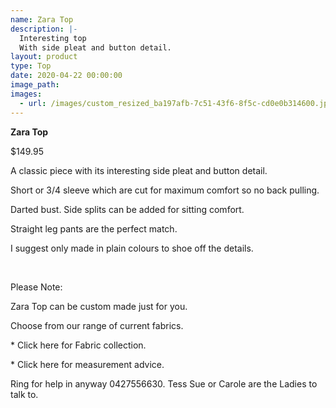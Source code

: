 ```yaml
---
name: Zara Top
description: |-
  Interesting top 
  With side pleat and button detail.
layout: product
type: Top
date: 2020-04-22 00:00:00
image_path:
images:
  - url: /images/custom_resized_ba197afb-7c51-43f6-8f5c-cd0e0b314600.jpg
---
```


**Zara Top**

$149.95

A classic piece with its interesting side pleat and button detail.&nbsp;

Short or 3/4 sleeve which are cut for maximum comfort so no back pulling.

Darted bust. Side splits can be added for sitting comfort.

Straight leg pants are the perfect match.

I suggest only made in plain colours to shoe off the details.

&nbsp;

Please Note:

Zara Top can be custom made just for you.

Choose from our range of current fabrics.

\* Click here for Fabric collection.

\* Click here for measurement advice.

Ring for help in anyway 0427556630. Tess Sue or Carole are the Ladies to talk to.